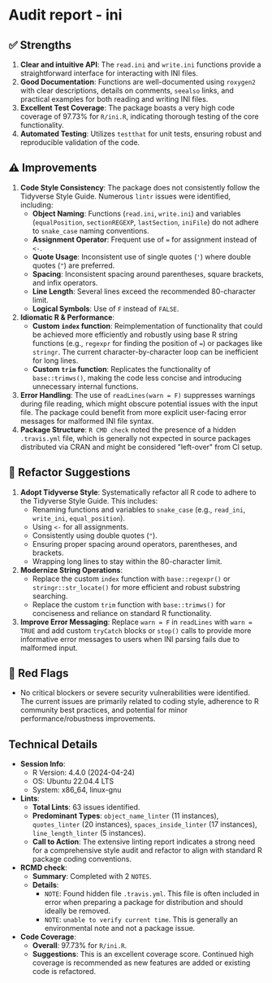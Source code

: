 # Audit report - ini

## ✅ Strengths
1.  **Clear and intuitive API**: The `read.ini` and `write.ini` functions provide a straightforward interface for interacting with INI files.
2.  **Good Documentation**: Functions are well-documented using `roxygen2` with clear descriptions, details on comments, `seealso` links, and practical examples for both reading and writing INI files.
3.  **Excellent Test Coverage**: The package boasts a very high code coverage of 97.73% for `R/ini.R`, indicating thorough testing of the core functionality.
4.  **Automated Testing**: Utilizes `testthat` for unit tests, ensuring robust and reproducible validation of the code.

## ⚠️ Improvements
1.  **Code Style Consistency**: The package does not consistently follow the Tidyverse Style Guide. Numerous `lintr` issues were identified, including:
    *   **Object Naming**: Functions (`read.ini`, `write.ini`) and variables (`equalPosition`, `sectionREGEXP`, `lastSection`, `iniFile`) do not adhere to `snake_case` naming conventions.
    *   **Assignment Operator**: Frequent use of `=` for assignment instead of `<-`.
    *   **Quote Usage**: Inconsistent use of single quotes (`'`) where double quotes (`"`) are preferred.
    *   **Spacing**: Inconsistent spacing around parentheses, square brackets, and infix operators.
    *   **Line Length**: Several lines exceed the recommended 80-character limit.
    *   **Logical Symbols**: Use of `F` instead of `FALSE`.
2.  **Idiomatic R & Performance**:
    *   **Custom `index` function**: Reimplementation of functionality that could be achieved more efficiently and robustly using base R string functions (e.g., `regexpr` for finding the position of `=`) or packages like `stringr`. The current character-by-character loop can be inefficient for long lines.
    *   **Custom `trim` function**: Replicates the functionality of `base::trimws()`, making the code less concise and introducing unnecessary internal functions.
3.  **Error Handling**: The use of `readLines(warn = F)` suppresses warnings during file reading, which might obscure potential issues with the input file. The package could benefit from more explicit user-facing error messages for malformed INI file syntax.
4.  **Package Structure**: `R CMD check` noted the presence of a hidden `.travis.yml` file, which is generally not expected in source packages distributed via CRAN and might be considered "left-over" from CI setup.

## 🔧 Refactor Suggestions
1.  **Adopt Tidyverse Style**: Systematically refactor all R code to adhere to the Tidyverse Style Guide. This includes:
    *   Renaming functions and variables to `snake_case` (e.g., `read_ini`, `write_ini`, `equal_position`).
    *   Using `<-` for all assignments.
    *   Consistently using double quotes (`"`).
    *   Ensuring proper spacing around operators, parentheses, and brackets.
    *   Wrapping long lines to stay within the 80-character limit.
2.  **Modernize String Operations**:
    *   Replace the custom `index` function with `base::regexpr()` or `stringr::str_locate()` for more efficient and robust substring searching.
    *   Replace the custom `trim` function with `base::trimws()` for conciseness and reliance on standard R functionality.
3.  **Improve Error Messaging**: Replace `warn = F` in `readLines` with `warn = TRUE` and add custom `tryCatch` blocks or `stop()` calls to provide more informative error messages to users when INI parsing fails due to malformed input.

## 🚫 Red Flags
*   No critical blockers or severe security vulnerabilities were identified. The current issues are primarily related to coding style, adherence to R community best practices, and potential for minor performance/robustness improvements.

## Technical Details
*   **Session Info**:
    *   R Version: 4.4.0 (2024-04-24)
    *   OS: Ubuntu 22.04.4 LTS
    *   System: x86_64, linux-gnu
*   **Lints**:
    *   **Total Lints**: 63 issues identified.
    *   **Predominant Types**: `object_name_linter` (11 instances), `quotes_linter` (20 instances), `spaces_inside_linter` (17 instances), `line_length_linter` (5 instances).
    *   **Call to Action**: The extensive linting report indicates a strong need for a comprehensive style audit and refactor to align with standard R package coding conventions.
*   **RCMD check**:
    *   **Summary**: Completed with 2 `NOTES`.
    *   **Details**:
        *   `NOTE`: Found hidden file `.travis.yml`. This file is often included in error when preparing a package for distribution and should ideally be removed.
        *   `NOTE`: `unable to verify current time`. This is generally an environmental note and not a package issue.
*   **Code Coverage**:
    *   **Overall**: 97.73% for `R/ini.R`.
    *   **Suggestions**: This is an excellent coverage score. Continued high coverage is recommended as new features are added or existing code is refactored.
